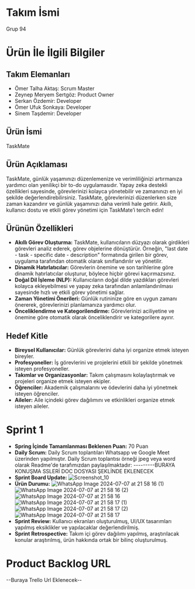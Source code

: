 # Takım İsmi
Grup 94
# Ürün İle İlgili Bilgiler
## Takım Elemanları
* Ömer Talha Aktaş: Scrum Master
* Zeynep Meryem Sertgöz: Product Owner
* Serkan Özdemir: Developer
* Ömer Ufuk Sonkaya: Developer
* Sinem Taşdemir: Developer
## Ürün İsmi
TaskMate
## Ürün Açıklaması
TaskMate, günlük yaşamınızı düzenlemenize ve verimliliğinizi artırmanıza yardımcı olan yenilikçi bir to-do uygulamasıdır. Yapay zeka destekli özellikleri sayesinde, görevlerinizi kolayca yönetebilir ve zamanınızı en iyi şekilde değerlendirebilirsiniz. TaskMate, görevlerinizi düzenlerken size zaman kazandırır ve günlük yaşamınızı daha verimli hale getirir. Akıllı, kullanıcı dostu ve etkili görev yönetimi için TaskMate’i tercih edin!
## Ürünün Özellikleri
* **Akıllı Görev Oluşturma:** TaskMate, kullanıcıların düzyazı olarak girdikleri görevleri analiz ederek, görev objelerine dönüştürür. Örneğin, "last date - task - specific date - description" formatında girilen bir görev, uygulama tarafından otomatik olarak sınıflandırılır ve yönetilir.
* **Dinamik Hatırlatıcılar:** Görevlerin önemine ve son tarihlerine göre dinamik hatırlatıcılar oluşturur, böylece hiçbir görevi kaçırmazsınız.
* **Doğal Dil İşleme (NLP):** Kullanıcıların doğal dilde yazdıkları görevleri kolayca ekleyebilmesi ve yapay zeka tarafından anlamlandırılması sayesinde hızlı ve etkili görev yönetimi sağlar.
* **Zaman Yönetimi Önerileri:** Günlük rutininize göre en uygun zamanı önererek, görevlerinizi planlamanıza yardımcı olur.
* **Önceliklendirme ve Kategorilendirme:** Görevlerinizi aciliyetine ve önemine göre otomatik olarak önceliklendirir ve kategorilere ayırır.
## Hedef Kitle
* **Bireysel Kullanıcılar:** Günlük görevlerini daha iyi organize etmek isteyen bireyler.
* **Profesyoneller:** İş görevlerini ve projelerini etkili bir şekilde yönetmek isteyen profesyoneller.
* **Takımlar ve Organizasyonlar:** Takım çalışmasını kolaylaştırmak ve projeleri organize etmek isteyen ekipler.
* **Öğrenciler:** Akademik çalışmalarını ve ödevlerini daha iyi yönetmek isteyen öğrenciler.
* **Aileler:** Aile içindeki görev dağılımını ve etkinlikleri organize etmek isteyen aileler.
# Sprint 1
* **Spring İçinde Tamamlanması Beklenen Puan:** 70 Puan
* **Daily Scrum:** Daily Scrum toplantıları Whatsapp ve Google Meet üzerinden yapılmıştır. Daily Scrum toplantısı örneği jpeg veya word olarak Readme'de tarafımızdan paylaşılmaktadır: ---------BURAYA KONUŞMA SSLERİ DOC DOSYASI ŞEKLİNDE EKLENECEK
* **Sprint Board Update:** ![Screenshot_10](https://github.com/omertalhaaktas/Grup94/assets/115927548/9494df54-8c44-403e-ae64-f94bbde3a6a4)
* **Ürün Durumu:** ![WhatsApp Image 2024-07-07 at 21 58 16 (1)](https://github.com/omertalhaaktas/Grup94/assets/115927548/fe44e76e-4fde-4d0c-8556-1d8c289838dd)
![WhatsApp Image 2024-07-07 at 21 58 16 (2)](https://github.com/omertalhaaktas/Grup94/assets/115927548/ccdbbcc3-ad8d-4090-8236-5ba271c52e4e)
![WhatsApp Image 2024-07-07 at 21 58 16](https://github.com/omertalhaaktas/Grup94/assets/115927548/9abeeeaa-2fe9-48d5-baee-2611010554ca)
![WhatsApp Image 2024-07-07 at 21 58 17 (1)](https://github.com/omertalhaaktas/Grup94/assets/115927548/674cd286-d171-41a5-bcf0-1cb4cb7311f2)
![WhatsApp Image 2024-07-07 at 21 58 17 (2)](https://github.com/omertalhaaktas/Grup94/assets/115927548/0384d913-91c2-40b3-8ea4-04f2e842194e)
![WhatsApp Image 2024-07-07 at 21 58 17](https://github.com/omertalhaaktas/Grup94/assets/115927548/9c549e9b-02e2-4ac1-9467-7c4c0c239145)
* **Sprint Review:** Kullanıcı ekranları oluşturulmuş, UI/UX tasarımları yapılmış eksiklikler ve yapılacaklar değerlendirilmiş.
* **Sprint Retrospective:** Takım içi görev dağılımı yapılmış, araştırılacak konular araştırılmış, ürün hakkında ortak bir bilinç oluşturulmuş.
# Product Backlog URL
--Buraya Trello Url Eklenecek--

